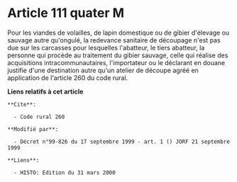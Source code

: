 # Article 111 quater M

Pour les viandes de volailles, de lapin domestique ou de gibier d'élevage ou sauvage autre qu'ongulé, la redevance sanitaire
de découpage n'est pas due sur les carcasses pour lesquelles l'abatteur, le tiers abatteur, la personne qui procède au
traitement du gibier sauvage, celle qui réalise des acquisitions intracommunautaires, l'importateur ou le déclarant en douane
justifie d'une destination autre qu'un atelier de découpe agréé en application de l'article 260 du code rural.

**Liens relatifs à cet article**

	**Cite**:

	  - Code rural 260

	**Modifié par**:

	  - Décret n°99-826 du 17 septembre 1999 - art. 1 () JORF 21 septembre 1999

	**Liens**:

	  - HISTO: Edition du 31 mars 2000
